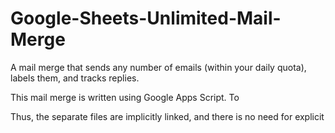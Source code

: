 # Google-Sheets-Unlimited-Mail-Merge
A mail merge that sends any number of emails (within your daily quota), labels them, and tracks replies.

This mail merge is written using Google Apps Script. To 

Thus, the separate files are implicitly linked, and there is no need for explicit
